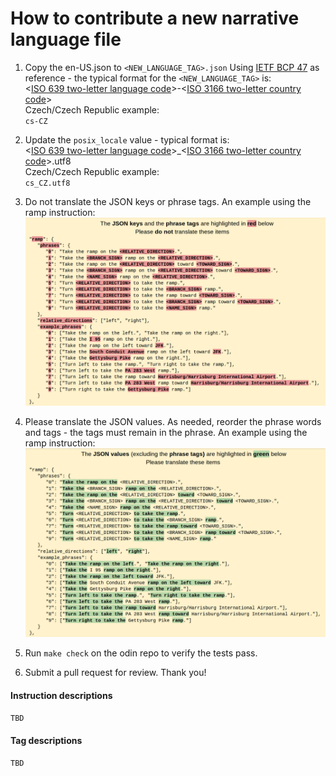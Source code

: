 # How to contribute a new narrative language file

1. Copy the en-US.json to `<NEW_LANGUAGE_TAG>.json`
Using [IETF BCP 47](https://tools.ietf.org/html/bcp47) as reference - the typical format for the `<NEW_LANGUAGE_TAG>` is:  
<[ISO 639 two-letter language code](https://en.wikipedia.org/wiki/List_of_ISO_639-1_codes)>-<[ISO 3166 two-letter country code](https://en.wikipedia.org/wiki/ISO_3166-1_alpha-2)>  
Czech/Czech Republic example:  
`cs-CZ`

2. Update the `posix_locale` value - typical format is:  
<[ISO 639 two-letter language code](https://en.wikipedia.org/wiki/List_of_ISO_639-1_codes)>_<[ISO 3166 two-letter country code](https://en.wikipedia.org/wiki/ISO_3166-1_alpha-2)>.utf8  
Czech/Czech Republic example:  
`cs_CZ.utf8`

3. Do not translate the JSON keys or phrase tags. An example using the ramp instruction:  
![Alt text](/locales/img/do_not_translate.png)

4. Please translate the JSON values. As needed, reorder the phrase words and tags - the tags must remain in the phrase. An example using the ramp instruction:  
![Alt text](/locales/img/translate.png)

5. Run `make check` on the odin repo to verify the tests pass.

6. Submit a pull request for review. Thank you!

#### Instruction descriptions
`TBD`

#### Tag descriptions
`TBD`

